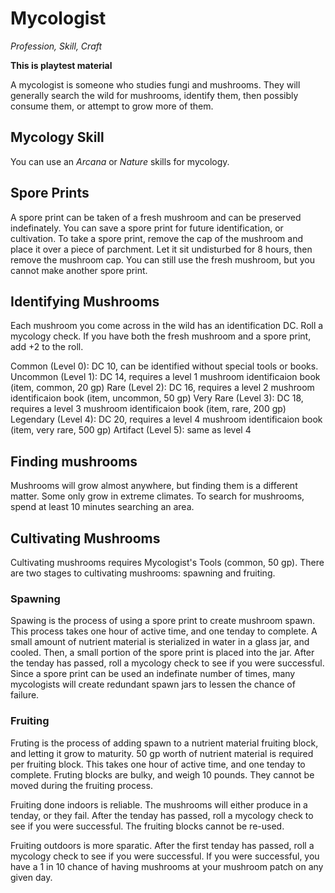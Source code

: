 # Mycologist
_Profession, Skill, Craft_

**This is playtest material**

A mycologist is someone who studies fungi and mushrooms.
They will generally search the wild for mushrooms, identify them, then possibly consume them, or attempt to grow more of them. 


## Mycology Skill 
You can use an *Arcana* or *Nature* skills for mycology.


## Spore Prints
A spore print can be taken of a fresh mushroom and can be preserved indefinately. You can save a spore print for future identification, or cultivation. 
To take a spore print, remove the cap of the mushroom and place it over a piece of parchment. Let it sit undisturbed for 8 hours, then remove the mushroom cap. You can still use the fresh mushroom, but you cannot make another spore print.


## Identifying Mushrooms
Each mushroom you come across in the wild has an identification DC.
Roll a mycology check. If you have both the fresh mushroom and a spore print, add +2 to the roll. 

Common (Level 0): DC 10, can be identified without special tools or books. 
Uncommon (Level 1): DC 14, requires a level 1 mushroom identificaion book (item, common, 20 gp)
Rare (Level 2): DC 16, requires a level 2 mushroom identificaion book (item, uncommon, 50 gp)
Very Rare (Level 3): DC 18, requires a level 3 mushroom identificaion book (item, rare, 200 gp)
Legendary (Level 4): DC 20, requires a level 4 mushroom identificaion book (item, very rare, 500 gp)
Artifact (Level 5): same as level 4


## Finding mushrooms
Mushrooms will grow almost anywhere, but finding them is a different matter. Some only grow in extreme climates. To search for mushrooms, spend at least 10 minutes searching an area. 


## Cultivating Mushrooms
Cultivating mushrooms requires Mycologist's Tools (common, 50 gp).
There are two stages to cultivating mushrooms: spawning and fruiting.


### Spawning
Spawing is the process of using a spore print to create mushroom spawn. This process takes one hour of active time, and one tenday to complete. 
A small amount of nutrient material is sterialized in water in a glass jar, and cooled. Then, a small portion of the spore print is placed into the jar. After the tenday has passed, roll a mycology check to see if you were successful. Since a spore print can be used an indefinate number of times, many mycologists will create redundant spawn jars to lessen the chance of failure. 


### Fruiting 
Fruting is the process of adding spawn to a nutrient material fruiting block, and letting it grow to maturity. 50 gp worth of nutrient material is required per fruiting block. This takes one hour of active time, and one tenday to complete. Fruting blocks are bulky, and weigh 10 pounds. They cannot be moved during the fruiting process. 

Fruiting done indoors is reliable. The mushrooms will either produce in a tenday, or they fail. After the tenday has passed, roll a mycology check to see if you were successful. The fruiting blocks cannot be re-used. 

Fruiting outdoors is more sparatic. After the first tenday has passed, roll a mycology check to see if you were successful. If you were successful, you have a 1 in 10 chance of having mushrooms at your mushroom patch on any given day. 

